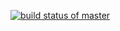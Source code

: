 [![build status of master](https://travis-ci.org/ZYZMarshall/Triangle567.svg?branch=master)](https://travis-ci.org/ZYZMarshall/Triangle567)
